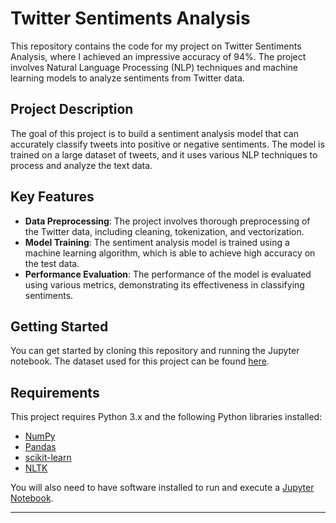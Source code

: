 
# Twitter Sentiments Analysis

This repository contains the code for my project on Twitter Sentiments Analysis, where I achieved an impressive accuracy of 94%. The project involves Natural Language Processing (NLP) techniques and machine learning models to analyze sentiments from Twitter data.

## Project Description

The goal of this project is to build a sentiment analysis model that can accurately classify tweets into positive or negative sentiments. The model is trained on a large dataset of tweets, and it uses various NLP techniques to process and analyze the text data.

## Key Features

- **Data Preprocessing**: The project involves thorough preprocessing of the Twitter data, including cleaning, tokenization, and vectorization.
- **Model Training**: The sentiment analysis model is trained using a machine learning algorithm, which is able to achieve high accuracy on the test data.
- **Performance Evaluation**: The performance of the model is evaluated using various metrics, demonstrating its effectiveness in classifying sentiments.

## Getting Started

You can get started by cloning this repository and running the Jupyter notebook. The dataset used for this project can be found [here](https://www.kaggle.com/datasets/mayurdalvi/twitter-sentiments-analysis-nlp).

## Requirements

This project requires Python 3.x and the following Python libraries installed:

- [NumPy](http://www.numpy.org/)
- [Pandas](http://pandas.pydata.org/)
- [scikit-learn](http://scikit-learn.org/stable/)
- [NLTK](https://www.nltk.org/)

You will also need to have software installed to run and execute a [Jupyter Notebook](http://ipython.org/notebook.html).

---
